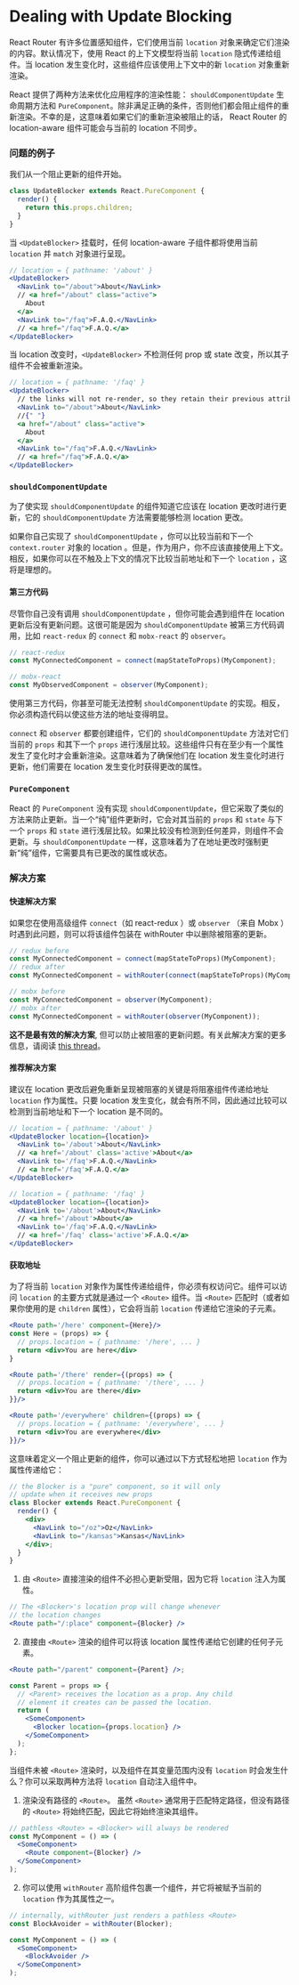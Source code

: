 # Dealing with Update Blocking

React Router 有许多位置感知组件，它们使用当前 `location` 对象来确定它们渲染的内容。默认情况下，使用 React 的上下文模型将当前 `location` 隐式传递给组件。当 location 发生变化时，这些组件应该使用上下文中的新 `location` 对象重新渲染。

React 提供了两种方法来优化应用程序的渲染性能： `shouldComponentUpdate` 生命周期方法和 `PureComponent`。除非满足正确的条件，否则他们都会阻止组件的重新渲染。不幸的是，这意味着如果它们的重新渲染被阻止的话， React Router 的 location-aware 组件可能会与当前的 location 不同步。

### 问题的例子

我们从一个阻止更新的组件开始。

```js
class UpdateBlocker extends React.PureComponent {
  render() {
    return this.props.children;
  }
}
```

当 `<UpdateBlocker>` 挂载时，任何 location-aware 子组件都将使用当前 `location` 并 `match` 对象进行呈现。

```jsx
// location = { pathname: '/about' }
<UpdateBlocker>
  <NavLink to="/about">About</NavLink>
  // <a href="/about" class="active">
    About
  </a>
  <NavLink to="/faq">F.A.Q.</NavLink>
  // <a href="/faq">F.A.Q.</a>
</UpdateBlocker>
```

当 location 改变时，`<UpdateBlocker>` 不检测任何 prop 或 state 改变，所以其子组件不会被重新渲染。

```jsx
// location = { pathname: '/faq' }
<UpdateBlocker>
  // the links will not re-render, so they retain their previous attributes
  <NavLink to="/about">About</NavLink>
  //{" "}
  <a href="/about" class="active">
    About
  </a>
  <NavLink to="/faq">F.A.Q.</NavLink>
  // <a href="/faq">F.A.Q.</a>
</UpdateBlocker>
```

### `shouldComponentUpdate`

为了使实现 `shouldComponentUpdate` 的组件知道它应该在 location 更改时进行更新，它的 `shouldComponentUpdate` 方法需要能够检测 location 更改。

如果你自己实现了 `shouldComponentUpdate` ，你可以比较当前和下一个 `context.router` 对象的 location 。但是，作为用户，你不应该直接使用上下文。 相反，如果你可以在不触及上下文的情况下比较当前地址和下一个 `location` ，这将是理想的。

#### 第三方代码

尽管你自己没有调用 `shouldComponentUpdate` ，但你可能会遇到组件在 location 更新后没有更新问题。这很可能是因为 `shouldComponentUpdate` 被第三方代码调用，比如 `react-redux` 的 `connect` 和 `mobx-react` 的 `observer`。

```js
// react-redux
const MyConnectedComponent = connect(mapStateToProps)(MyComponent);

// mobx-react
const MyObservedComponent = observer(MyComponent);
```

使用第三方代码，你甚至可能无法控制 `shouldComponentUpdate` 的实现。相反，你必须构造代码以使这些方法的地址变得明显。

`connect` 和 `observer` 都要创建组件，它们的 `shouldComponentUpdate` 方法对它们当前的 `props` 和其下一个 `props` 进行浅层比较。这些组件只有在至少有一个属性发生了变化时才会重新渲染。这意味着为了确保他们在 location 发生变化时进行更新，他们需要在 location 发生变化时获得更改的属性。

### `PureComponent`

React 的 `PureComponent` 没有实现 `shouldComponentUpdate`，但它采取了类似的方法来防止更新。当一个“纯”组件更新时，它会对其当前的 `props` 和 `state` 与下一个 `props` 和 `state` 进行浅层比较。如果比较没有检测到任何差异，则组件不会更新。与 `shouldComponentUpdate` 一样，这意味着为了在地址更改时强制更新“纯”组件，它需要具有已更改的属性或状态。

### 解决方案

#### 快速解决方案

如果您在使用高级组件 `connect`（如 react-redux ）或 `observer` （来自 Mobx ）时遇到此问题，则可以将该组件包装在 withRouter 中以删除被阻塞的更新。

```javascript
// redux before
const MyConnectedComponent = connect(mapStateToProps)(MyComponent);
// redux after
const MyConnectedComponent = withRouter(connect(mapStateToProps)(MyComponent));

// mobx before
const MyConnectedComponent = observer(MyComponent);
// mobx after
const MyConnectedComponent = withRouter(observer(MyComponent));
```

**这不是最有效的解决方案**, 但可以防止被阻塞的更新问题。有关此解决方案的更多信息，请阅读 [this thread](https://github.com/ReactTraining/react-router/pull/5552#issuecomment-331502281)。

#### 推荐解决方案

建议在 location 更改后避免重新呈现被阻塞的关键是将阻塞组件传递给地址 `location` 作为属性。只要 location 发生变化，就会有所不同，因此通过比较可以检测到当前地址和下一个 location 是不同的。

```jsx
// location = { pathname: '/about' }
<UpdateBlocker location={location}>
  <NavLink to='/about'>About</NavLink>
  // <a href='/about' class='active'>About</a>
  <NavLink to='/faq'>F.A.Q.</NavLink>
  // <a href='/faq'>F.A.Q.</a>
</UpdateBlocker>

// location = { pathname: '/faq' }
<UpdateBlocker location={location}>
  <NavLink to='/about'>About</NavLink>
  // <a href='/about'>About</a>
  <NavLink to='/faq'>F.A.Q.</NavLink>
  // <a href='/faq' class='active'>F.A.Q.</a>
</UpdateBlocker>
```

#### 获取地址

为了将当前 `location` 对象作为属性传递给组件，你必须有权访问它。组件可以访问 `location` 的主要方式就是通过一个 `<Route>` 组件。当 `<Route>` 匹配时（或者如果你使用的是 `children` 属性），它会将当前 `location` 传递给它渲染的子元素。

```jsx
<Route path='/here' component={Here}/>
const Here = (props) => {
  // props.location = { pathname: '/here', ... }
  return <div>You are here</div>
}

<Route path='/there' render={(props) => {
  // props.location = { pathname: '/there', ... }
  return <div>You are there</div>
}}/>

<Route path='/everywhere' children={(props) => {
  // props.location = { pathname: '/everywhere', ... }
  return <div>You are everywhere</div>
}}/>
```

这意味着定义一个阻止更新的组件，你可以通过以下方式轻松地把 `location` 作为属性传递给它：

```jsx
// the Blocker is a "pure" component, so it will only
// update when it receives new props
class Blocker extends React.PureComponent {
  render() {
    <div>
      <NavLink to="/oz">Oz</NavLink>
      <NavLink to="/kansas">Kansas</NavLink>
    </div>;
  }
}
```

1. 由 `<Route>` 直接渲染的组件不必担心更新受阻，因为它将 `location` 注入为属性。

```jsx
// The <Blocker>'s location prop will change whenever
// the location changes
<Route path="/:place" component={Blocker} />
```

2. 直接由 `<Route>` 渲染的组件可以将该 location 属性传递给它创建的任何子元素。

```jsx
<Route path="/parent" component={Parent} />;

const Parent = props => {
  // <Parent> receives the location as a prop. Any child
  // element it creates can be passed the location.
  return (
    <SomeComponent>
      <Blocker location={props.location} />
    </SomeComponent>
  );
};
```

当组件未被 `<Route>` 渲染时，以及组件在其变量范围内没有 `location` 时会发生什么？你可以采取两种方法将 `location` 自动注入组件中。

1. 渲染没有路径的 `<Route>`。 虽然 `<Route>` 通常用于匹配特定路径，但没有路径的 `<Route>` 将始终匹配，因此它将始终渲染其组件。

```jsx
// pathless <Route> = <Blocker> will always be rendered
const MyComponent = () => (
  <SomeComponent>
    <Route component={Blocker} />
  </SomeComponent>
);
```

2. 你可以使用 `withRouter` 高阶组件包裹一个组件，并它将被赋予当前的 `location` 作为其属性之一。

```jsx
// internally, withRouter just renders a pathless <Route>
const BlockAvoider = withRouter(Blocker);

const MyComponent = () => (
  <SomeComponent>
    <BlockAvoider />
  </SomeComponent>
);
```
